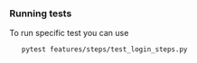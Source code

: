 

### Running tests

To run specific test you can use
```bash
   pytest features/steps/test_login_steps.py
```